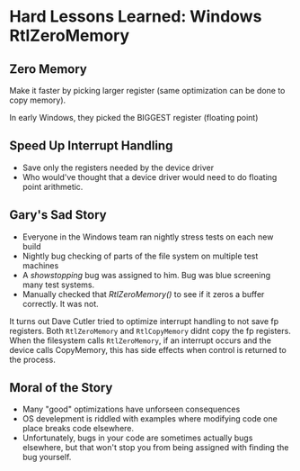 # Hard Lessons Learned: Windows RtlZeroMemory

## Zero Memory

Make it faster by picking larger register (same optimization can be done to copy memory).

In early Windows, they picked the BIGGEST register (floating point)

## Speed Up Interrupt Handling

- Save only the registers needed by the device driver
- Who would've thought that a device driver would need to do floating point arithmetic.

## Gary's Sad Story

- Everyone in the Windows team ran nightly stress tests on each new build
-  Nightly bug checking of parts of the file system on multiple test machines
-  A *showstopping* bug was assigned to him. Bug was blue screening many test systems.
- Manually checked that *RtlZeroMemory()* to see if it zeros a buffer correctly. It was not.

It turns out Dave Cutler tried to optimize interrupt handling to not save fp registers. Both `RtlZeroMemory` and `RtlCopyMemory` didnt copy the fp registers. When the filesystem calls `RtlZeroMemory`, if an interrupt occurs and the device calls CopyMemory, this has side effects when control is returned to the process.

## Moral of the Story

- Many "good" optimizations have unforseen consequences
- OS develepment is riddled with examples where modifying code one place breaks code elsewhere.
- Unfortunately, bugs in your code are sometimes actually bugs elsewhere, but that won't stop you from being assigned with finding the bug yourself.
